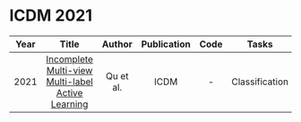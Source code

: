# ICDM 2021

| Year |                                                       Title                                                       |   Author    | Publication | Code | Tasks | Notes | Datasets| Notions |
|:----:|:-----------------------------------------------------------------------------------------------------------------:|:-----------:|:-----------:|:----:|:----:|:-----:|:-----:|:-----:|
| 2021 | [Incomplete Multi-view Multi-label Active Learning](https://ieeexplore.ieee.org/document/9678991) | Qu et al. |    ICDM     |  -   |   Classification   |  `informativeness` , `DNNs`, `None`, `Tra`, `Hard`    |  MSRCv2, Scene, Recrearion, Entertainment, Arts     |       |
